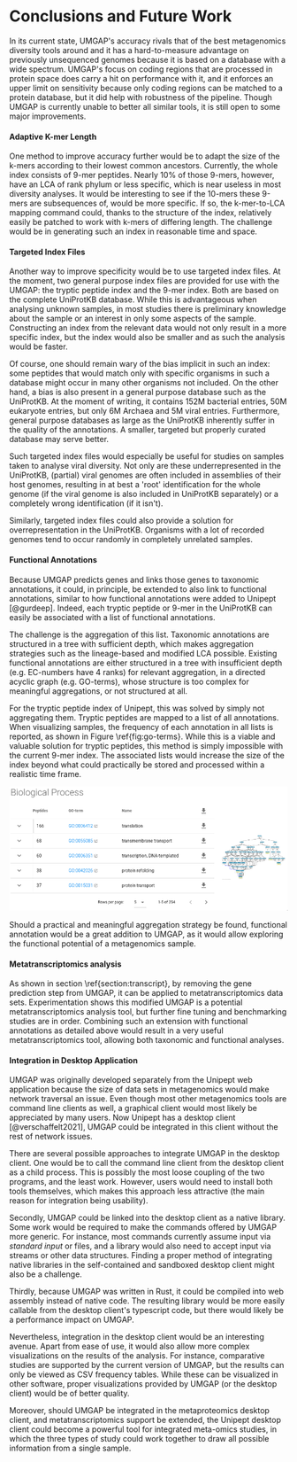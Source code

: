 # Conclusions and Future Work

In its current state, UMGAP's accuracy rivals that of the best
metagenomics diversity tools around and it has a hard-to-measure
advantage on previously unsequenced genomes because it is based on a
database with a wide spectrum. UMGAP's focus on coding regions that are
processed in protein space does carry a hit on performance with it, and
it enforces an upper limit on sensitivity because only coding regions
can be matched to a protein database, but it did help with robustness
of the pipeline. Though UMGAP is currently unable to better all similar
tools, it is still open to some major improvements.

#### Adaptive K-mer Length

One method to improve accuracy further would be to adapt the size of
the k-mers according to their lowest common ancestors. Currently, the
whole index consists of 9-mer peptides. Nearly 10% of those 9-mers,
however, have an LCA of rank phylum or less specific, which is near
useless in most diversity analyses. It would be interesting to see if
the 10-mers these 9-mers are subsequences of, would be more specific. If
so, the k-mer-to-LCA mapping command could, thanks to the structure of
the index, relatively easily be patched to work with k-mers of differing
length. The challenge would be in generating such an index in reasonable
time and space.

#### Targeted Index Files

Another way to improve specificity would be to use targeted index files.
At the moment, two general purpose index files are provided for use
with the UMGAP: the tryptic peptide index and the 9-mer index. Both are
based on the complete UniProtKB database. While this is advantageous
when analysing unknown samples, in most studies there is preliminary
knowledge about the sample or an interest in only some aspects of the
sample. Constructing an index from the relevant data would not only
result in a more specific index, but the index would also be smaller and
as such the analysis would be faster.

<!-- TODO Carolien 43 -->

Of course, one should remain wary of the bias implicit in such an
index: some peptides that would match only with specific organisms in
such a database might occur in many other organisms not included. On
the other hand, a bias is also present in a general purpose database
such as the UniProtKB. At the moment of writing, it contains 152M
bacterial entries, 50M eukaryote entries, but only 6M Archaea and 5M
viral entries. Furthermore, general purpose databases as large as
the UniProtKB inherently suffer in the quality of the annotations. A
smaller, targeted but properly curated database may serve better.

Such targeted index files would especially be useful for studies
on samples taken to analyse viral diversity. Not only are these
underrepresented in the UniProtKB, (partial) viral genomes are often
included in assemblies of their host genomes, resulting in at best a
'root' identification for the whole genome (if the viral genome is also
included in UniProtKB separately) or a completely wrong identification
(if it isn't).

Similarly, targeted index files could also provide a solution for
overrepresentation in the UniProtKB. Organisms with a lot of recorded
genomes tend to occur randomly in completely unrelated samples.

#### Functional Annotations

Because UMGAP predicts genes and links those genes to taxonomic
annotations, it could, in principle, be extended to also link to
functional annotations, similar to how functional annotations were
added to Unipept [@gurdeep]. Indeed, each tryptic peptide or 9-mer
in the UniProtKB can easily be associated with a list of functional
annotations.

The challenge is the aggregation of this list. Taxonomic annotations
are structured in a tree with sufficient depth, which makes aggregation
strategies such as the lineage-based and modified LCA possible. Existing
functional annotations are either structured in a tree with insufficient
depth (e.g. EC-numbers have 4 ranks) for relevant aggregation, in a
directed acyclic graph (e.g. GO-terms), whose structure is too complex
for meaningful aggregations, or not structured at all.

For the tryptic peptide index of Unipept, this was solved by simply
not aggregating them. Tryptic peptides are mapped to a list of all
annotations. When visualizing samples, the frequency of each annotation
in all lists is reported, as shown in Figure \ref{fig:go-terms}. While
this is a viable and valuable solution for tryptic peptides, this method
is simply impossible with the current 9-mer index. The associated lists
would increase the size of the index beyond what could practically be
stored and processed within a realistic time frame.

![GO terms related to biological processes found in the marine example data set in Unipept. On the left, a list is shown with the related terms ordered by the number of peptides annotated with them. On the right, the relation between the 5 most occurring terms can be zoomed in on. This graph is provided by QuickGO [@quickgo].\label{fig:go-terms}](./go-terms.png)

Should a practical and meaningful aggregation strategy be found,
functional annotation would be a great addition to UMGAP, as it would
allow exploring the functional potential of a metagenomics sample.

#### Metatranscriptomics analysis

As shown in section \ref{section:transcript}, by removing the gene
prediction step from UMGAP, it can be applied to metatranscriptomics
data sets. Experimentation shows this modified UMGAP is a potential
metatranscriptomics analysis tool, but further fine tuning and
benchmarking studies are in order. Combining such an extension with
functional annotations as detailed above would result in a very useful
metatranscriptomics tool, allowing both taxonomic and functional
analyses.

#### Integration in Desktop Application

UMGAP was originally developed separately from the Unipept web
application because the size of data sets in metagenomics would make
network traversal an issue. Even though most other metagenomics tools
are command line clients as well, a graphical client would most
likely be appreciated by many users. Now Unipept has a desktop client
[@verschaffelt2021], UMGAP could be integrated in this client without
the rest of network issues.

There are several possible approaches to integrate UMGAP in the desktop
client. One would be to call the command line client from the desktop
client as a child process. This is possibly the most loose coupling
of the two programs, and the least work. However, users would need to
install both tools themselves, which makes this approach less attractive
(the main reason for integration being usability).

Secondly, UMGAP could be linked into the desktop client as a native
library. Some work would be required to make the commands offered by
UMGAP more generic. For instance, most commands currently assume input
via *standard input* or files, and a library would also need to accept
input via streams or other data structures. Finding a proper method of
integrating native libraries in the self-contained and sandboxed desktop
client might also be a challenge.

Thirdly, because UMGAP was written in Rust, it could be compiled into
web assembly instead of native code. The resulting library would be more
easily callable from the desktop client's typescript code, but there
would likely be a performance impact on UMGAP.

Nevertheless, integration in the desktop client would be an interesting
avenue. Apart from ease of use, it would also allow more complex
visualizations on the results of the analysis. For instance, comparative
studies are supported by the current version of UMGAP, but the results
can only be viewed as CSV frequency tables. While these can be
visualized in other software, proper visualizations provided by UMGAP
(or the desktop client) would be of better quality.

Moreover, should UMGAP be integrated in the metaproteomics desktop
client, and metatranscriptomics support be extended, the Unipept desktop
client could become a powerful tool for integrated meta-omics studies,
in which the three types of study could work together to draw all
possible information from a single sample.
